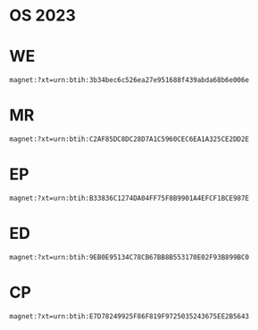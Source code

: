 # OS 2023

# WE
```
magnet:?xt=urn:btih:3b34bec6c526ea27e951688f439abda68b6e006e
```

# MR
```
magnet:?xt=urn:btih:C2AF85DC8DC28D7A1C5960CEC6EA1A325CE2DD2E
```

# EP
```
magnet:?xt=urn:btih:B33836C1274DA04FF75F8B9901A4EFCF1BCE987E
```

# ED
```
magnet:?xt=urn:btih:9EB0E95134C78CB67BB8B553170E02F93B899BC0
```

# CP
```
magnet:?xt=urn:btih:E7D78249925F86F819F9725035243675EE2B5643
```
